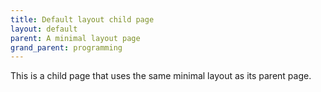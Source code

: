 ```yaml
---
title: Default layout child page
layout: default
parent: A minimal layout page 
grand_parent: programming
---
```


This is a child page that uses the same minimal layout as its parent page.
